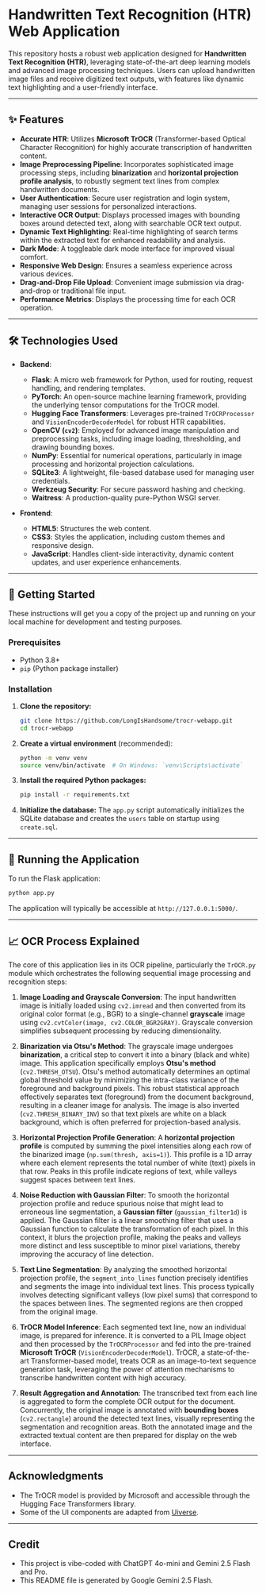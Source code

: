 # Handwritten Text Recognition (HTR) Web Application

This repository hosts a robust web application designed for **Handwritten Text Recognition (HTR)**, leveraging state-of-the-art deep learning models and advanced image processing techniques. Users can upload handwritten image files and receive digitized text outputs, with features like dynamic text highlighting and a user-friendly interface.

-----

## ✨ Features

  * **Accurate HTR**: Utilizes **Microsoft TrOCR** (Transformer-based Optical Character Recognition) for highly accurate transcription of handwritten content.
  * **Image Preprocessing Pipeline**: Incorporates sophisticated image processing steps, including **binarization** and **horizontal projection profile analysis**, to robustly segment text lines from complex handwritten documents.
  * **User Authentication**: Secure user registration and login system, managing user sessions for personalized interactions.
  * **Interactive OCR Output**: Displays processed images with bounding boxes around detected text, along with searchable OCR text output.
  * **Dynamic Text Highlighting**: Real-time highlighting of search terms within the extracted text for enhanced readability and analysis.
  * **Dark Mode**: A toggleable dark mode interface for improved visual comfort.
  * **Responsive Web Design**: Ensures a seamless experience across various devices.
  * **Drag-and-Drop File Upload**: Convenient image submission via drag-and-drop or traditional file input.
  * **Performance Metrics**: Displays the processing time for each OCR operation.

-----

## 🛠️ Technologies Used

  * **Backend**:

      * **Flask**: A micro web framework for Python, used for routing, request handling, and rendering templates.
      * **PyTorch**: An open-source machine learning framework, providing the underlying tensor computations for the TrOCR model.
      * **Hugging Face Transformers**: Leverages pre-trained `TrOCRProcessor` and `VisionEncoderDecoderModel` for robust HTR capabilities.
      * **OpenCV (`cv2`)**: Employed for advanced image manipulation and preprocessing tasks, including image loading, thresholding, and drawing bounding boxes.
      * **NumPy**: Essential for numerical operations, particularly in image processing and horizontal projection calculations.
      * **SQLite3**: A lightweight, file-based database used for managing user credentials.
      * **Werkzeug Security**: For secure password hashing and checking.
      * **Waitress**: A production-quality pure-Python WSGI server.

  * **Frontend**:

      * **HTML5**: Structures the web content.
      * **CSS3**: Styles the application, including custom themes and responsive design.
      * **JavaScript**: Handles client-side interactivity, dynamic content updates, and user experience enhancements.

-----

## 🚀 Getting Started

These instructions will get you a copy of the project up and running on your local machine for development and testing purposes.

### Prerequisites

  * Python 3.8+
  * `pip` (Python package installer)

### Installation

1.  **Clone the repository:**

    ```bash
    git clone https://github.com/LongIsHandsome/trocr-webapp.git
    cd trocr-webapp
    ```

2.  **Create a virtual environment** (recommended):

    ```bash
    python -m venv venv
    source venv/bin/activate  # On Windows: `venv\Scripts\activate`
    ```

3.  **Install the required Python packages:**

    ```bash
    pip install -r requirements.txt
    ```

4.  **Initialize the database:**
    The `app.py` script automatically initializes the SQLite database and creates the `users` table on startup using `create.sql`.

-----

## 🏃 Running the Application

To run the Flask application:

```bash
python app.py
```

The application will typically be accessible at `http://127.0.0.1:5000/`.

-----

## 📈 OCR Process Explained

The core of this application lies in its OCR pipeline, particularly the `TrOCR.py` module which orchestrates the following sequential image processing and recognition steps:

1.  **Image Loading and Grayscale Conversion**: The input handwritten image is initially loaded using `cv2.imread` and then converted from its original color format (e.g., BGR) to a single-channel **grayscale** image using `cv2.cvtColor(image, cv2.COLOR_BGR2GRAY)`. Grayscale conversion simplifies subsequent processing by reducing dimensionality.

2.  **Binarization via Otsu's Method**: The grayscale image undergoes **binarization**, a critical step to convert it into a binary (black and white) image. This application specifically employs **Otsu's method** (`cv2.THRESH_OTSU`). Otsu's method automatically determines an optimal global threshold value by minimizing the intra-class variance of the foreground and background pixels. This robust statistical approach effectively separates text (foreground) from the document background, resulting in a cleaner image for analysis. The image is also inverted (`cv2.THRESH_BINARY_INV`) so that text pixels are white on a black background, which is often preferred for projection-based analysis.

3.  **Horizontal Projection Profile Generation**: A **horizontal projection profile** is computed by summing the pixel intensities along each row of the binarized image (`np.sum(thresh, axis=1)`). This profile is a 1D array where each element represents the total number of white (text) pixels in that row. Peaks in this profile indicate regions of text, while valleys suggest spaces between text lines.

4.  **Noise Reduction with Gaussian Filter**: To smooth the horizontal projection profile and reduce spurious noise that might lead to erroneous line segmentation, a **Gaussian filter** (`gaussian_filter1d`) is applied. The Gaussian filter is a linear smoothing filter that uses a Gaussian function to calculate the transformation of each pixel. In this context, it blurs the projection profile, making the peaks and valleys more distinct and less susceptible to minor pixel variations, thereby improving the accuracy of line detection.

5.  **Text Line Segmentation**: By analyzing the smoothed horizontal projection profile, the `segment_into_lines` function precisely identifies and segments the image into individual text lines. This process typically involves detecting significant valleys (low pixel sums) that correspond to the spaces between lines. The segmented regions are then cropped from the original image.

6.  **TrOCR Model Inference**: Each segmented text line, now an individual image, is prepared for inference. It is converted to a PIL Image object and then processed by the `TrOCRProcessor` and fed into the pre-trained **Microsoft TrOCR** (`VisionEncoderDecoderModel`). TrOCR, a state-of-the-art Transformer-based model, treats OCR as an image-to-text sequence generation task, leveraging the power of attention mechanisms to transcribe handwritten content with high accuracy.

7.  **Result Aggregation and Annotation**: The transcribed text from each line is aggregated to form the complete OCR output for the document. Concurrently, the original image is annotated with **bounding boxes** (`cv2.rectangle`) around the detected text lines, visually representing the segmentation and recognition areas. Both the annotated image and the extracted textual content are then prepared for display on the web interface.

-----

## Acknowledgments

  * The TrOCR model is provided by Microsoft and accessible through the Hugging Face Transformers library.
  * Some of the UI components are adapted from [Uiverse](https://uiverse.io/).

-----

## Credit

  * This project is vibe-coded with ChatGPT 4o-mini and Gemini 2.5 Flash and Pro.
  * This README file is generated by Google Gemini 2.5 Flash.
